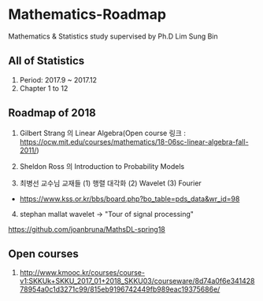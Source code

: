 # Mathematics-Roadmap

Mathematics &amp; Statistics study supervised by Ph.D Lim Sung Bin

## All of Statistics

1. Period: 2017.9 ~ 2017.12
2. Chapter 1 to 12

## Roadmap of 2018

1. Gilbert Strang 의 Linear Algebra(Open course 링크 : https://ocw.mit.edu/courses/mathematics/18-06sc-linear-algebra-fall-2011/)

2. Sheldon Ross 의 Introduction to Probability Models

3. 최병선 교수님 교재들 (1) 행렬 대각화 (2) Wavelet (3) Fourier

- https://www.kss.or.kr/bbs/board.php?bo_table=pds_data&wr_id=98 

4. stephan mallat wavelet -> "Tour of signal processing"

https://github.com/joanbruna/MathsDL-spring18

## Open courses

1. http://www.kmooc.kr/courses/course-v1:SKKUk+SKKU_2017_01+2018_SKKU03/courseware/8d74a0f6e34142878954a0c1d3271c99/815eb9196742449fb989eac19375686e/

